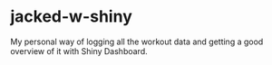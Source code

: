 # jacked-w-shiny
My personal way of logging all the workout data and getting a good overview of it with Shiny Dashboard.
